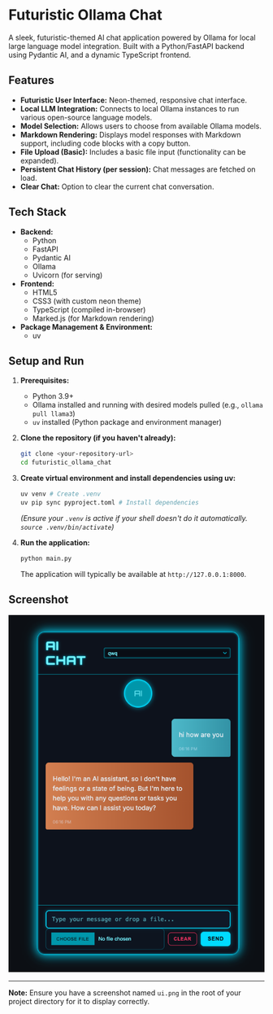 # Futuristic Ollama Chat

A sleek, futuristic-themed AI chat application powered by Ollama for local large language model integration. Built with a Python/FastAPI backend using Pydantic AI, and a dynamic TypeScript frontend.

## Features

*   **Futuristic User Interface:** Neon-themed, responsive chat interface.
*   **Local LLM Integration:** Connects to local Ollama instances to run various open-source language models.
*   **Model Selection:** Allows users to choose from available Ollama models.
*   **Markdown Rendering:** Displays model responses with Markdown support, including code blocks with a copy button.
*   **File Upload (Basic):** Includes a basic file input (functionality can be expanded).
*   **Persistent Chat History (per session):** Chat messages are fetched on load.
*   **Clear Chat:** Option to clear the current chat conversation.

## Tech Stack

*   **Backend:**
    *   Python
    *   FastAPI
    *   Pydantic AI
    *   Ollama
    *   Uvicorn (for serving)
*   **Frontend:**
    *   HTML5
    *   CSS3 (with custom neon theme)
    *   TypeScript (compiled in-browser)
    *   Marked.js (for Markdown rendering)
*   **Package Management & Environment:**
    *   uv

## Setup and Run

1.  **Prerequisites:**
    *   Python 3.9+
    *   Ollama installed and running with desired models pulled (e.g., `ollama pull llama3`)
    *   `uv` installed (Python package and environment manager)

2.  **Clone the repository (if you haven't already):**
    ```bash
    git clone <your-repository-url>
    cd futuristic_ollama_chat 
    ```

3.  **Create virtual environment and install dependencies using uv:**
    ```bash
    uv venv # Create .venv
    uv pip sync pyproject.toml # Install dependencies
    ```
    *(Ensure your `.venv` is active if your shell doesn't do it automatically. `source .venv/bin/activate`)*

4.  **Run the application:**
    ```bash
    python main.py
    ```
    The application will typically be available at `http://127.0.0.1:8000`.

## Screenshot

![Futuristic Ollama Chat UI](./ui.png)

---

**Note:** Ensure you have a screenshot named `ui.png` in the root of your project directory for it to display correctly.
